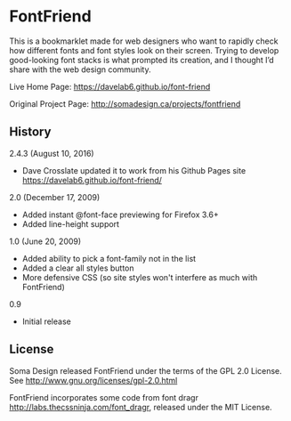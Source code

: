 # FontFriend

This is a bookmarklet made for web designers who want to rapidly check how different fonts and font styles look on their screen. Trying to develop good-looking font stacks is what prompted its creation, and I thought I’d share with the web design community.

Live Home Page: <https://davelab6.github.io/font-friend>

Original Project Page: <http://somadesign.ca/projects/fontfriend>

History
---------

2.4.3 (August 10, 2016)
* Dave Crosslate updated it to work from his Github Pages site <https://davelab6.github.io/font-friend/>

2.0 (December 17, 2009)

* Added instant @font-face previewing for Firefox 3.6+
* Added line-height support

1.0 (June 20, 2009)

* Added ability to pick a font-family not in the list
* Added a clear all styles button
* More defensive CSS (so site styles won't interfere as much with FontFriend)

0.9

* Initial release

License
---------

Soma Design released FontFriend under the terms of the GPL 2.0 License. 
See <http://www.gnu.org/licenses/gpl-2.0.html>

FontFriend incorporates some code from font dragr <http://labs.thecssninja.com/font_dragr>, released under the MIT License.

